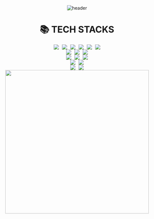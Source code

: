 <!DOCTYPE html>
<html lang="ko">
<head>
  
  <meta charset="UTF-8">
  <meta name="viewport" content="width=device-width, initial-scale=1.0">
</head>
<body>
  <!-- Header Section -->
  <div align="center">
    <img src="https://capsule-render.vercel.app/api?type=waving&color=gradient&height=300&section=header&text=Jupyo's%20GitHub" alt="header">
  </div>

  <!-- Tech Stacks Section -->
  <div align="center">
    <h1>📚 TECH STACKS</h1>
  </div>

  <div align="center">
    <!-- Languages -->
    <div style="display: flex; flex-wrap: wrap; justify-content: center; gap: 10px;">
      <img src="https://img.shields.io/badge/c-A8B9CC?style=for-the-badge&logo=c&logoColor=white">
      <img src="https://img.shields.io/badge/c%2B%2B-00599C?style=for-the-badge&logo=c%2B%2B&logoColor=white">
      <img src="https://img.shields.io/badge/c%23-239120?style=for-the-badge&logo=c-sharp&logoColor=white">
     <img src="https://img.shields.io/badge/java-007396?style=for-the-badge&logo=java&logoColor=white">
     <img src="https://img.shields.io/badge/python-3776AB?style=for-the-badge&logo=python&logoColor=white">
     <img src="https://img.shields.io/badge/html5-E34F26?style=for-the-badge&logo=html5&logoColor=white">
    </div>
    <!-- Databases -->
    <div style="display: flex; flex-wrap: wrap; justify-content: center; gap: 10px;">
      <img src="https://img.shields.io/badge/oracle-F80000?style=for-the-badge&logo=oracle&logoColor=white">
      <img src="https://img.shields.io/badge/mysql-4479A1?style=for-the-badge&logo=mysql&logoColor=white">
      <img src="https://img.shields.io/badge/mariaDB-003545?style=for-the-badge&logo=mariaDB&logoColor=white">
    </div>
    <!-- Frameworks -->
    <div style="display: flex; flex-wrap: wrap; justify-content: center; gap: 10px;">
      <img src="https://img.shields.io/badge/spring-6DB33F?style=for-the-badge&logo=spring&logoColor=white">
      <img src="https://img.shields.io/badge/flask-000000?style=for-the-badge&logo=flask&logoColor=white">
      <img src="https://img.shields.io/badge/flutter-02569B?style=for-the-badge&logo=flutter&logoColor=white">
    </div>
    <!-- Tools -->
    <div style="display: flex; flex-wrap: wrap; justify-content: center; gap: 10px;">
      <img src="https://img.shields.io/badge/linux-FCC624?style=for-the-badge&logo=linux&logoColor=black">
      <img src="https://img.shields.io/badge/apache%20tomcat-F8DC75?style=for-the-badge&logo=apachetomcat&logoColor=white">
    </div>
    <!-- Version Control -->
    <div style="display: flex; flex-wrap: wrap; justify-content: center; gap: 10px;">
      <img src="https://img.shields.io/badge/github-181717?style=for-the-badge&logo=github&logoColor=white">
      <img src="https://img.shields.io/badge/git-F05032?style=for-the-badge&logo=git&logoColor=white">
    </div>
  </div>

  <!-- GitHub Stats Section -->

  <!-- 42 Badge -->
  <div align="center">
       <img src="https://github-readme-stats.vercel.app/api/top-langs/?username=pyodolski&layout=compact&hide=jupyter%20notebook&hide_border=true&theme=dark" width="450">
  </div>
</body>
</html>
